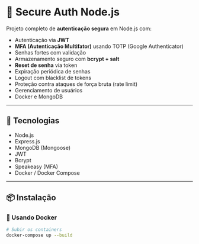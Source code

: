# 🔐 Secure Auth Node.js

Projeto completo de **autenticação segura** em Node.js com:

- Autenticação via **JWT**
- **MFA (Autenticação Multifator)** usando TOTP (Google Authenticator)
- Senhas fortes com validação
- Armazenamento seguro com **bcrypt + salt**
- **Reset de senha** via token
- Expiração periódica de senhas
- Logout com blacklist de tokens
- Proteção contra ataques de força bruta (rate limit)
- Gerenciamento de usuários
- Docker e MongoDB

---

## 🚀 Tecnologias

- Node.js
- Express.js
- MongoDB (Mongoose)
- JWT
- Bcrypt
- Speakeasy (MFA)
- Docker / Docker Compose

---

## 📦 Instalação

### 🐳 Usando Docker

```bash
# Subir os containers
docker-compose up --build

